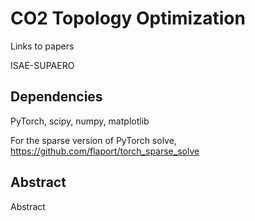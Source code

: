 # CO2 Topology Optimization

Links to papers

ISAE-SUPAERO

## Dependencies

PyTorch, scipy, numpy, matplotlib

For the sparse version of PyTorch solve, https://github.com/flaport/torch_sparse_solve

## Abstract

Abstract
